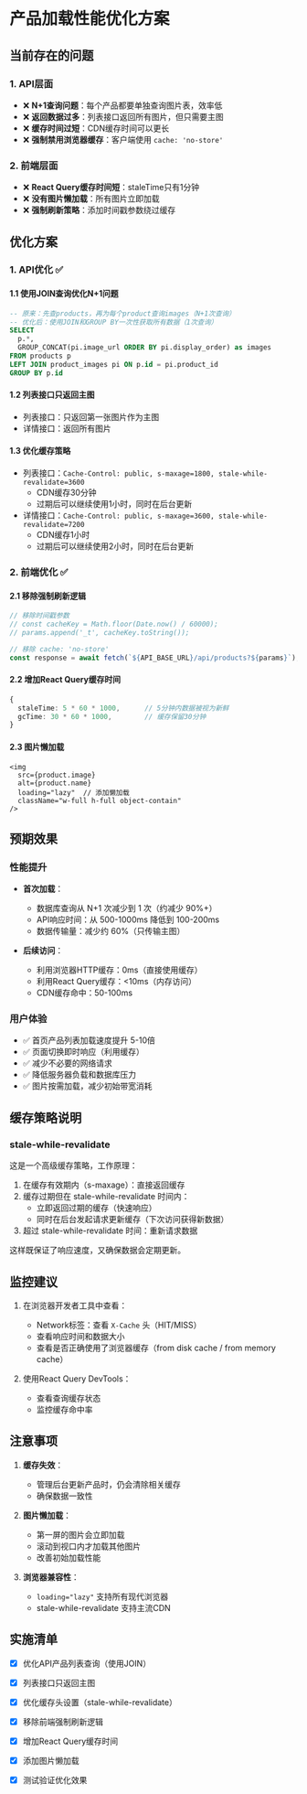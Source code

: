 # 产品加载性能优化方案

## 当前存在的问题

### 1. API层面
- ❌ **N+1查询问题**：每个产品都要单独查询图片表，效率低
- ❌ **返回数据过多**：列表接口返回所有图片，但只需要主图
- ❌ **缓存时间过短**：CDN缓存时间可以更长
- ❌ **强制禁用浏览器缓存**：客户端使用 `cache: 'no-store'`

### 2. 前端层面
- ❌ **React Query缓存时间短**：staleTime只有1分钟
- ❌ **没有图片懒加载**：所有图片立即加载
- ❌ **强制刷新策略**：添加时间戳参数绕过缓存

## 优化方案

### 1. API优化 ✅

#### 1.1 使用JOIN查询优化N+1问题
```sql
-- 原来：先查products，再为每个product查询images（N+1次查询）
-- 优化后：使用JOIN和GROUP BY一次性获取所有数据（1次查询）
SELECT 
  p.*,
  GROUP_CONCAT(pi.image_url ORDER BY pi.display_order) as images
FROM products p
LEFT JOIN product_images pi ON p.id = pi.product_id
GROUP BY p.id
```

#### 1.2 列表接口只返回主图
- 列表接口：只返回第一张图片作为主图
- 详情接口：返回所有图片

#### 1.3 优化缓存策略
- 列表接口：`Cache-Control: public, s-maxage=1800, stale-while-revalidate=3600`
  - CDN缓存30分钟
  - 过期后可以继续使用1小时，同时在后台更新
- 详情接口：`Cache-Control: public, s-maxage=3600, stale-while-revalidate=7200`
  - CDN缓存1小时
  - 过期后可以继续使用2小时，同时在后台更新

### 2. 前端优化 ✅

#### 2.1 移除强制刷新逻辑
```typescript
// 移除时间戳参数
// const cacheKey = Math.floor(Date.now() / 60000);
// params.append('_t', cacheKey.toString());

// 移除 cache: 'no-store'
const response = await fetch(`${API_BASE_URL}/api/products?${params}`);
```

#### 2.2 增加React Query缓存时间
```typescript
{
  staleTime: 5 * 60 * 1000,      // 5分钟内数据被视为新鲜
  gcTime: 30 * 60 * 1000,        // 缓存保留30分钟
}
```

#### 2.3 图片懒加载
```tsx
<img 
  src={product.image} 
  alt={product.name}
  loading="lazy"  // 添加懒加载
  className="w-full h-full object-contain"
/>
```

## 预期效果

### 性能提升
- **首次加载**：
  - 数据库查询从 N+1 次减少到 1 次（约减少 90%+）
  - API响应时间：从 500-1000ms 降低到 100-200ms
  - 数据传输量：减少约 60%（只传输主图）

- **后续访问**：
  - 利用浏览器HTTP缓存：0ms（直接使用缓存）
  - 利用React Query缓存：<10ms（内存访问）
  - CDN缓存命中：50-100ms

### 用户体验
- ✅ 首页产品列表加载速度提升 5-10倍
- ✅ 页面切换即时响应（利用缓存）
- ✅ 减少不必要的网络请求
- ✅ 降低服务器负载和数据库压力
- ✅ 图片按需加载，减少初始带宽消耗

## 缓存策略说明

### stale-while-revalidate
这是一个高级缓存策略，工作原理：
1. 在缓存有效期内（s-maxage）：直接返回缓存
2. 缓存过期但在 stale-while-revalidate 时间内：
   - 立即返回过期的缓存（快速响应）
   - 同时在后台发起请求更新缓存（下次访问获得新数据）
3. 超过 stale-while-revalidate 时间：重新请求数据

这样既保证了响应速度，又确保数据会定期更新。

## 监控建议

1. 在浏览器开发者工具中查看：
   - Network标签：查看 `X-Cache` 头（HIT/MISS）
   - 查看响应时间和数据大小
   - 查看是否正确使用了浏览器缓存（from disk cache / from memory cache）

2. 使用React Query DevTools：
   - 查看查询缓存状态
   - 监控缓存命中率

## 注意事项

1. **缓存失效**：
   - 管理后台更新产品时，仍会清除相关缓存
   - 确保数据一致性

2. **图片懒加载**：
   - 第一屏的图片会立即加载
   - 滚动到视口内才加载其他图片
   - 改善初始加载性能

3. **浏览器兼容性**：
   - `loading="lazy"` 支持所有现代浏览器
   - stale-while-revalidate 支持主流CDN

## 实施清单

- [x] 优化API产品列表查询（使用JOIN）
- [x] 列表接口只返回主图
- [x] 优化缓存头设置（stale-while-revalidate）
- [x] 移除前端强制刷新逻辑
- [x] 增加React Query缓存时间
- [x] 添加图片懒加载
- [x] 测试验证优化效果


